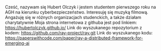 Cześć, nazywam się Hubert Olczyk i jestem studentem pierwszego roku na AGH na kierunku cyberbezpieczeństwo.
Interesuję się muzyką filmową.
Angażuję się w różnych organizacjach studenckich, a także działam charytatywnie 
Moja strona internetowa z githuba jest pod linkiem: https://hubertolczyk.github.io/
Link do wyszukanego repozytorium z kodem: https://github.com/ray-project/ray.git
Link do wyszukanego kodu: https://paperswithcode.com/paper/ray-a-distributed-framework-for-emerging-ai

